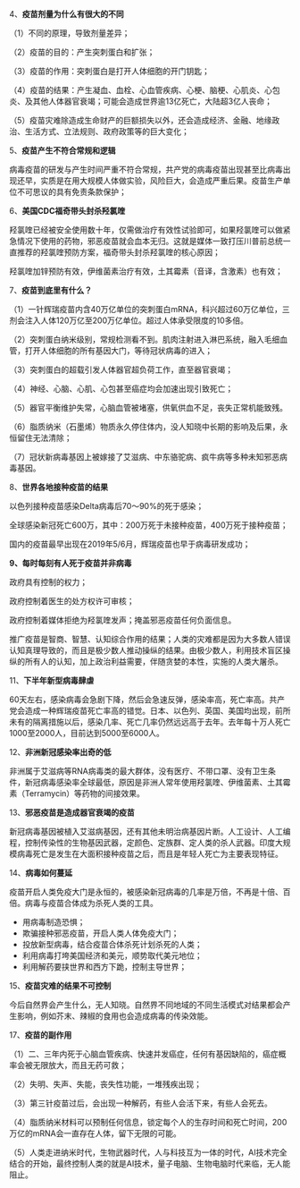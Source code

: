 4、**疫苗剂量为什么有很大的不同**

（1）不同的原理，导致剂量差异；

（2）疫苗的目的：产生突刺蛋白和扩张；

（3）疫苗的作用：突刺蛋白是打开人体细胞的开门钥匙；

（4）疫苗的结果：产生凝血、血栓、心血管疾病、心梗、脑梗、心肌炎、心包炎、及其他人体器官衰竭；可能会造成世界逾13亿死亡，大陆超3亿人丧命；

（5）疫苗灾难除造成生命财产的巨额损失以外，还会造成经济、金融、地缘政治、生活方式、立法规则、政府政策等的巨大变化；

5、**疫苗产生不符合常规和逻辑**

病毒疫苗的研发与产生时间严重不符合常规，共产党的病毒疫苗出现甚至比病毒出现还早，实质是在用大规模人体做实验，风险巨大，会造成严重后果。疫苗生产单位不可思议的具有免责条款保护；

6、**美国CDC福奇带头封杀羟氯喹**

羟氯喹已经被安全使用数十年，仅需做治疗有效性试验即可，如果羟氯喹可以做紧急情况下使用的药物，邪恶疫苗就会血本无归。这就是媒体一致打压川普前总统一直推荐的羟氯喹预防方案，福奇带头封杀羟氯喹的核心原因；

羟氯喹加锌预防有效，伊维菌素治疗有效，土其霉素（音译，含激素）也有效；

7、**疫苗到底里有什么？**

（1）一针辉瑞疫苗内含40万亿单位的突刺蛋白mRNA，科兴超过60万亿单位，三剂会注入人体120万亿至200万亿单位。超过人体承受限度的10多倍。

（2）突刺蛋白纳米级别，常规检测看不到。肌肉注射进入淋巴系统，融入毛细血管，打开人体细胞的所有基因大门，等待冠状病毒的进入；

（3）突刺蛋白的超载引发人体器官超负荷工作，直至器官衰竭；

（4）神经、心脑、心肌、心包甚至癌症均会加速出现引致死亡；

（5）器官平衡维护失常，心脑血管被堵塞，供氧供血不足，丧失正常机能致残。

（6）脂质纳米（石墨烯）物质永久停住体内，没人知晓中长期的影响及后果，永恒留住无法清除；

（7）冠状新病毒基因上被嫁接了艾滋病、中东骆驼病、疯牛病等多种未知邪恶病毒基因。

8、**世界各地接种疫苗的结果**

以色列接种疫苗感染Delta病毒后70～90%的死于感染；

全球感染新冠死亡600万，其中：200万死于未接种疫苗，400万死于接种疫苗；

国内的疫苗最早出现在2019年5/6月，辉瑞疫苗也早于病毒研发成功；

**9、每时每刻有人死于疫苗并非病毒**

政府具有控制的权力；

政府控制着医生的处方权许可审核；

政府控制着媒体拒绝为羟氯喹发声；掩盖邪恶疫苗任何负面信息。

推广疫苗是智商、智慧、认知综合作用的结果；人类的灾难都是因为大多数人错误认知真理导致的，而且是极少数人推动操纵的结果。由极少数人，利用技术盲区操纵的所有人的认知，加上政治利益需要，伴随贪婪的本性，实施的人类大屠杀。


11、**下半年新型病毒肆虐**

60天左右，感染病毒会急剧下降，然后会急速反弹，感染率高，死亡率高。共产党会造成一种辉瑞疫苗死亡率高的错觉。日本、以色列、英国、美国均出现，前所未有的隔离措施以后，感染几率、死亡几率仍然远远高于去年。去年每十万人死亡1000至2000人，目前达到5000至6000人。

12、**非洲新冠感染率出奇的低**

非洲属于艾滋病等RNA病毒类的最大群体，没有医疗、不带口罩、没有卫生条件，新冠病毒感染率全球最低，原因是非洲人常年使用羟氯喹、伊维菌素、土其霉素（Terramycin）等药物的间接效果。

13、**邪恶疫苗是造成器官衰竭的疫苗**

新冠病毒基因被植入艾滋病基因，还有其他未明治病基因片断。人工设计、人工编程，控制传染性的生物基因武器，定颜色、定族群、定人类的杀人武器。印度大规模病毒死亡是发生在大面积接种疫苗之后，而且是年轻人死亡为主要表现特征。

14、**病毒如何蔓延**

疫苗开启人类免疫大门是永恒的，被感染新冠病毒的几率是万倍，不再是十倍、百倍。病毒与疫苗合体成为杀死人类的工具。

- 用病毒制造恐惧；
- 欺骗接种邪恶疫苗，开启人类人体免疫大门；
- 投放新型病毒，结合疫苗合体杀死计划杀死的人类；
- 利用病毒打垮美国经济和美元，顺势取代美元地位；
- 利用解药要挟世界和西方下跪，控制主导世界；


15、**疫苗灾难的结果不可控制**

今后自然界会产生什么，无人知晓。自然界不同地域的不同生活模式对结果都会产生影响，例如芥末、辣椒的食用也会造成病毒的传染效能。


17、**疫苗的副作用**

（1）二、三年内死于心脑血管疾病、快速并发癌症，任何有基因缺陷的，癌症概率会被无限放大，而且无药可救；

（2）失明、失声、失能，丧失性功能，一堆残疾出现；

（3）第三针疫苗过后，会出现一种解药，有些人会活下来，有些人会死去。

（4）脂质纳米材料可以预制任何信息，锁定每个人的生存时间和死亡时间，200万亿的mRNA会一直存在人体，留下无限的可能。

（5）人类走进纳米时代，生物武器时代，人与科技互为一体的时代，AI技术完全结合的开始，最终控制人类的就是AI技术，量子电脑、生物电脑时代来临，无人能阻止。
